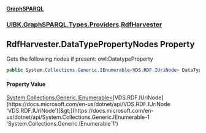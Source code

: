 #### [GraphSPARQL](./index.md 'index')
### [UIBK.GraphSPARQL.Types.Providers](./UIBK-GraphSPARQL-Types-Providers.md 'UIBK.GraphSPARQL.Types.Providers').[RdfHarvester](./UIBK-GraphSPARQL-Types-Providers-RdfHarvester.md 'UIBK.GraphSPARQL.Types.Providers.RdfHarvester')
## RdfHarvester.DataTypePropertyNodes Property
Gets the following nodes if present: owl:DatatypeProperty  
```csharp
public System.Collections.Generic.IEnumerable<VDS.RDF.IUriNode> DataTypePropertyNodes { get; }
```
#### Property Value
[System.Collections.Generic.IEnumerable&lt;](https://docs.microsoft.com/en-us/dotnet/api/System.Collections.Generic.IEnumerable-1 'System.Collections.Generic.IEnumerable`1')[VDS.RDF.IUriNode](https://docs.microsoft.com/en-us/dotnet/api/VDS.RDF.IUriNode 'VDS.RDF.IUriNode')[&gt;](https://docs.microsoft.com/en-us/dotnet/api/System.Collections.Generic.IEnumerable-1 'System.Collections.Generic.IEnumerable`1')  
